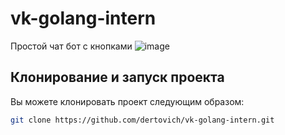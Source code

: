 # vk-golang-intern
Простой чат бот с кнопками
![image](https://github.com/dertovich/vk-golang-intern/assets/86295099/1e31eae6-c34a-4890-9717-e8413b6b6580)

## Клонирование и запуск проекта

Вы можете клонировать проект следующим образом:

```sh
git clone https://github.com/dertovich/vk-golang-intern.git

